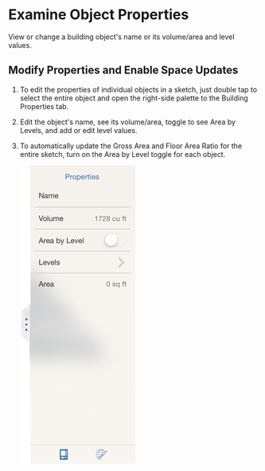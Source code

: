 # Examine Object Properties

View or change a building object's name or its volume/area and level values.

## Modify Properties and Enable Space Updates

1. To edit the properties of individual objects in a sketch, just double tap to select the entire object and open the right-side palette to the Building Properties tab.
2. Edit the object's name, see its volume/area, toggle to see Area by Levels, and add or edit level values.
3. To automatically update the Gross Area and Floor Area Ratio for the entire sketch, turn on the Area by Level toggle for each object.

   ![](../.gitbook/assets/guid-0c94bb0c-b140-4a12-a878-b023c8a25d42-low.png)

